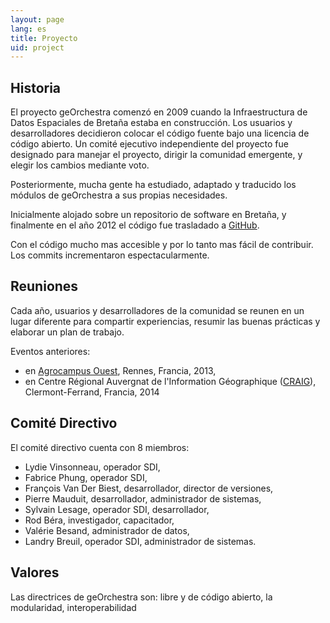 ```yaml
---
layout: page
lang: es
title: Proyecto
uid: project
---
```


## Historia

El proyecto geOrchestra comenzó en 2009 cuando la Infraestructura de Datos Espaciales de Bretaña estaba en construcción. Los usuarios y desarrolladores decidieron colocar el código fuente bajo una licencia de código abierto. Un comité ejecutivo independiente del proyecto fue designado para manejar el proyecto, dirigir la comunidad emergente, y elegir los cambios mediante voto.

Posteriormente, mucha gente ha estudiado, adaptado y traducido los módulos de geOrchestra a sus propias necesidades.

Inicialmente alojado sobre un repositorio de software en Bretaña, y finalmente en el año 2012 el código fue trasladado  a  [GitHub](https://github.com/georchestra). 

Con el código mucho mas accesible y por lo tanto mas fácil de contribuir. Los commits incrementaron espectacularmente.

## Reuniones

Cada año, usuarios y desarrolladores de la comunidad se reunen en un lugar diferente para compartir experiencias, resumir las buenas prácticas y elaborar un plan de trabajo.


Eventos anteriores:

  * en [Agrocampus Ouest](http://www.agrocampus-ouest.fr/), Rennes, Francia, 2013,
  * en Centre Régional Auvergnat de l'Information Géographique ([CRAIG](http://craig.fr/)), Clermont-Ferrand, Francia, 2014

## Comité Directivo

El comité directivo cuenta con 8 miembros:

  * Lydie Vinsonneau, operador SDI,
  * Fabrice Phung, operador SDI,
  * François Van Der Biest, desarrollador, director de versiones,
  * Pierre Mauduit, desarrollador, administrador de sistemas,
  * Sylvain Lesage, operador SDI, desarrollador,
  * Rod Béra, investigador, capacitador,
  * Valérie Besand, administrador de datos,
  * Landry Breuil, operador SDI, administrador de sistemas.

## Valores

Las directrices de geOrchestra son: libre y de código abierto, la modularidad, interoperabilidad

